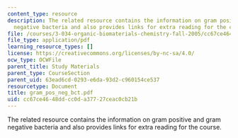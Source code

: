 ```yaml
---
content_type: resource
description: The related resource contains the information on gram positive and gram
  negative bacteria and also provides links for extra reading for the course.
file: /courses/3-034-organic-biomaterials-chemistry-fall-2005/cc67ce4648ddcc0da37727ceac0cb21b_gram_pos_neg_bct.pdf
file_type: application/pdf
learning_resource_types: []
license: https://creativecommons.org/licenses/by-nc-sa/4.0/
ocw_type: OCWFile
parent_title: Study Materials
parent_type: CourseSection
parent_uid: 63ead6cd-0293-e6da-93d2-c960154ce537
resourcetype: Document
title: gram_pos_neg_bct.pdf
uid: cc67ce46-48dd-cc0d-a377-27ceac0cb21b
---
```

The related resource contains the information on gram positive and gram negative bacteria and also provides links for extra reading for the course.